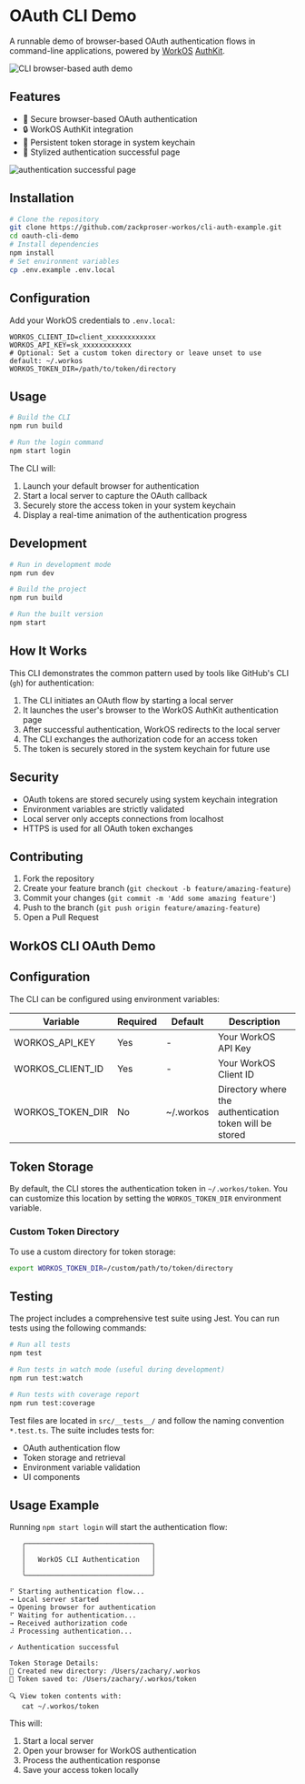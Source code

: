 # OAuth CLI Demo

A runnable demo of browser-based OAuth authentication flows in command-line applications, powered by [WorkOS](https://workos.com) [AuthKit](https://authkit.com).

![CLI browser-based auth demo](./img/command-line-auth.webp)

## Features

- 🔐 Secure browser-based OAuth authentication
- 🔒 WorkOS AuthKit integration
- 💾 Persistent token storage in system keychain
- 🎨 Stylized authentication successful page 

![authentication successful page](./img/auth-successful.webp)

## Installation

```bash
# Clone the repository
git clone https://github.com/zackproser-workos/cli-auth-example.git
cd oauth-cli-demo
# Install dependencies
npm install
# Set environment variables
cp .env.example .env.local
```

## Configuration

Add your WorkOS credentials to `.env.local`:

```plaintext
WORKOS_CLIENT_ID=client_xxxxxxxxxxxx
WORKOS_API_KEY=sk_xxxxxxxxxxxx
# Optional: Set a custom token directory or leave unset to use default: ~/.workos
WORKOS_TOKEN_DIR=/path/to/token/directory
```

## Usage

```bash
# Build the CLI
npm run build

# Run the login command
npm start login
```

The CLI will:
1. Launch your default browser for authentication
2. Start a local server to capture the OAuth callback
3. Securely store the access token in your system keychain
4. Display a real-time animation of the authentication progress

## Development

```bash
# Run in development mode
npm run dev

# Build the project
npm run build

# Run the built version
npm start
```

## How It Works

This CLI demonstrates the common pattern used by tools like GitHub's CLI (`gh`) for authentication:

1. The CLI initiates an OAuth flow by starting a local server
2. It launches the user's browser to the WorkOS AuthKit authentication page
3. After successful authentication, WorkOS redirects to the local server
4. The CLI exchanges the authorization code for an access token
5. The token is securely stored in the system keychain for future use

## Security

- OAuth tokens are stored securely using system keychain integration
- Environment variables are strictly validated
- Local server only accepts connections from localhost
- HTTPS is used for all OAuth token exchanges

## Contributing

1. Fork the repository
2. Create your feature branch (`git checkout -b feature/amazing-feature`)
3. Commit your changes (`git commit -m 'Add some amazing feature'`)
4. Push to the branch (`git push origin feature/amazing-feature`)
5. Open a Pull Request

## WorkOS CLI OAuth Demo

## Configuration

The CLI can be configured using environment variables:

| Variable | Required | Default | Description |
|----------|----------|---------|-------------|
| WORKOS_API_KEY | Yes | - | Your WorkOS API Key |
| WORKOS_CLIENT_ID | Yes | - | Your WorkOS Client ID |
| WORKOS_TOKEN_DIR | No | ~/.workos | Directory where the authentication token will be stored |

## Token Storage

By default, the CLI stores the authentication token in `~/.workos/token`. You can customize this location by setting the `WORKOS_TOKEN_DIR` environment variable.

### Custom Token Directory

To use a custom directory for token storage:

```bash
export WORKOS_TOKEN_DIR=/custom/path/to/token/directory
```

## Testing

The project includes a comprehensive test suite using Jest. You can run tests using the following commands:

```bash
# Run all tests
npm test

# Run tests in watch mode (useful during development)
npm run test:watch

# Run tests with coverage report
npm run test:coverage
```

Test files are located in `src/__tests__/` and follow the naming convention `*.test.ts`. The suite includes tests for:
- OAuth authentication flow
- Token storage and retrieval
- Environment variable validation
- UI components

## Usage Example

Running `npm start login` will start the authentication flow:

```console
   ╭───────────────────────────────╮
   │                               │
   │   WorkOS CLI Authentication   │
   │                               │
   ╰───────────────────────────────╯

⠋ Starting authentication flow...
→ Local server started
→ Opening browser for authentication
⠋ Waiting for authentication...
→ Received authorization code
⠼ Processing authentication...

✓ Authentication successful

Token Storage Details:
📁 Created new directory: /Users/zachary/.workos
💾 Token saved to: /Users/zachary/.workos/token

🔍 View token contents with:
   cat ~/.workos/token
```

This will:
1. Start a local server
2. Open your browser for WorkOS authentication
3. Process the authentication response
4. Save your access token locally
